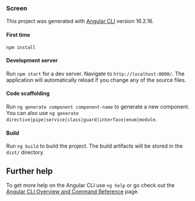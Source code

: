 ### Screen

This project was generated with [Angular CLI](https://github.com/angular/angular-cli) version 16.2.16.

#### First time

`npm install`

#### Development server

Run `npm start` for a dev server. Navigate to
`http://localhost:8000/`. The application will automatically reload if
you change any of the source files.

#### Code scaffolding

Run `ng generate component component-name` to generate a new
component. You can also use `ng generate
directive|pipe|service|class|guard|interface|enum|module`.

#### Build

Run `ng build` to build the project. The build artifacts will be
stored in the `dist/` directory.

## Further help

To get more help on the Angular CLI use `ng help` or go check out the [Angular CLI Overview and Command Reference](https://angular.io/cli) page.
